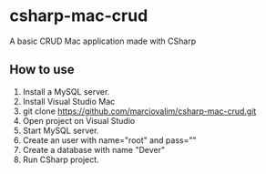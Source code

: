 # csharp-mac-crud
A basic CRUD Mac application made with CSharp


## How to use

1. Install a MySQL server.
2. Install Visual Studio Mac
3. git clone https://github.com/marciovalim/csharp-mac-crud.git
4. Open project on Visual Studio
5. Start MySQL server.
6. Create an user with name="root" and pass=""
7. Create a database with name "Dever"
8. Run CSharp project.

